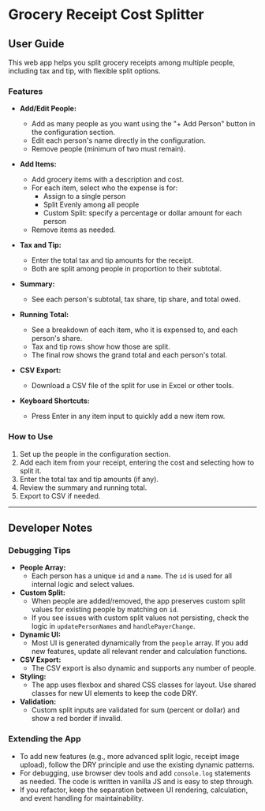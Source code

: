 # Grocery Receipt Cost Splitter

## User Guide

This web app helps you split grocery receipts among multiple people, including tax and tip, with flexible split options.

### Features
- **Add/Edit People:**
  - Add as many people as you want using the "+ Add Person" button in the configuration section.
  - Edit each person's name directly in the configuration.
  - Remove people (minimum of two must remain).

- **Add Items:**
  - Add grocery items with a description and cost.
  - For each item, select who the expense is for:
    - Assign to a single person
    - Split Evenly among all people
    - Custom Split: specify a percentage or dollar amount for each person
  - Remove items as needed.

- **Tax and Tip:**
  - Enter the total tax and tip amounts for the receipt.
  - Both are split among people in proportion to their subtotal.

- **Summary:**
  - See each person's subtotal, tax share, tip share, and total owed.

- **Running Total:**
  - See a breakdown of each item, who it is expensed to, and each person's share.
  - Tax and tip rows show how those are split.
  - The final row shows the grand total and each person's total.

- **CSV Export:**
  - Download a CSV file of the split for use in Excel or other tools.

- **Keyboard Shortcuts:**
  - Press Enter in any item input to quickly add a new item row.

### How to Use
1. Set up the people in the configuration section.
2. Add each item from your receipt, entering the cost and selecting how to split it.
3. Enter the total tax and tip amounts (if any).
4. Review the summary and running total.
5. Export to CSV if needed.

---

## Developer Notes

### Debugging Tips
- **People Array:**
  - Each person has a unique `id` and a `name`. The `id` is used for all internal logic and select values.
- **Custom Split:**
  - When people are added/removed, the app preserves custom split values for existing people by matching on `id`.
  - If you see issues with custom split values not persisting, check the logic in `updatePersonNames` and `handlePayerChange`.
- **Dynamic UI:**
  - Most UI is generated dynamically from the `people` array. If you add new features, update all relevant render and calculation functions.
- **CSV Export:**
  - The CSV export is also dynamic and supports any number of people.
- **Styling:**
  - The app uses flexbox and shared CSS classes for layout. Use shared classes for new UI elements to keep the code DRY.
- **Validation:**
  - Custom split inputs are validated for sum (percent or dollar) and show a red border if invalid.

### Extending the App
- To add new features (e.g., more advanced split logic, receipt image upload), follow the DRY principle and use the existing dynamic patterns.
- For debugging, use browser dev tools and add `console.log` statements as needed. The code is written in vanilla JS and is easy to step through.
- If you refactor, keep the separation between UI rendering, calculation, and event handling for maintainability.

